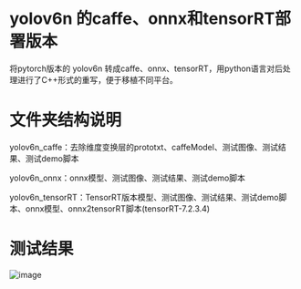 # yolov6n 的caffe、onnx和tensorRT部署版本

将pytorch版本的 yolov6n 转成caffe、onnx、tensorRT，用python语言对后处理进行了C++形式的重写，便于移植不同平台。

# 文件夹结构说明
yolov6n_caffe：去除维度变换层的prototxt、caffeModel、测试图像、测试结果、测试demo脚本

yolov6n_onnx：onnx模型、测试图像、测试结果、测试demo脚本

yolov6n_tensorRT：TensorRT版本模型、测试图像、测试结果、测试demo脚本、onnx模型、onnx2tensorRT脚本(tensorRT-7.2.3.4)

#  测试结果
![image](https://github.com/cqu20160901/yolov6n_caffe_onnx_tensorRT/blob/main/yolov6n_onnx/test_result_onnx.jpg)
